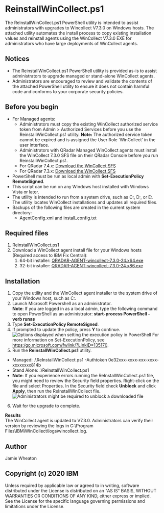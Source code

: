 # ReinstallWinCollect.ps1

The ReInstallWinCollect.ps1 PowerShell utility is intended to assist administrators with upgrades to Wincollect V7.3.0 on Windows hosts. The attached utility automates the install process to copy existing installation values and reinstall agents using the WinCollect V7.3.0 EXE for administrators who have large deployments of WinCollect agents.  

## Notices
* The ReinstallWinCollect.ps1 PowerShell utility is provided as-is to assist administrators to upgrade managed or stand-alone WinCollect agents.
* Administrators are encouraged to review and validate the contents of the attached PowerShell utility to ensure it does not contain harmful code and conforms to your corporate security policies.

## Before you begin
* For Managed agents:
  * Administrators must copy the existing WinCollect authorized service token from Admin > Authorized Services before you use the ReinstallWinCollect.ps1 utility.
    **Note:** The authorized service token cannot be expired and is assigned the User Role 'WinCollect' in the user interface.
  * Administrators with QRadar Managed WinCollect agents must install the WinCollect 7.3.0 SFS file on their QRadar Console before you run ReinstallWinCollect.ps1.
   * For QRadar 7.4.x: [Download the WinCollect SFS](http://www.ibm.com/support/fixcentral/swg/quickorder?parent=IBM%20Security&product=ibm/Other+software/IBM+Security+QRadar+SIEM&release=7.4.0&platform=All&function=fixId&fixids=7.4.0-QRADAR-740_QRadar_wincollectupdate-7.3.0-24.sfs&includeSupersedes=0&source=fc)
   * For QRadar 7.3.x: [Download the WinCollect SFS](http://www.ibm.com/support/fixcentral/swg/quickorder?parent=IBM%2520Security&product=ibm/Other+software/IBM+Security+QRadar+SIEM&release=7.3.0&platform=All&function=fixId&fixids=7.3.0-QRADAR-730_QRadar_wincollectupdate-7.3.0-24.sfs&includeSupersedes=0&source=fc)  
* PowerShell must be run as local admin with **Set-ExecutionPolicy RemoteSigned**.
* This script can be run on any Windows host installed with Windows Vista or later.
* The utility is intended to run from a system drive, such as C:\, D:\, or E:\. The utility locates WinCollect installations and updates all required files.
* Backups of the following files are created in the current system directory:
  * AgentConfig.xml and install_config.txt 


## Required files
1. ReinstallWinCollect.ps1
2. Download a WinCollect agent install file for your Windows hosts (Required access to IBM Fix Central):
   1. 64-bit installer: [QRADAR-AGENT-wincollect-7.3.0-24.x64.exe](https://www.ibm.com/support/fixcentral/swg/downloadFixes?parent=IBM%20Security&product=ibm/Other+software/IBM+Security+QRadar+Vulnerability+Manager&release=All&platform=All&function=fixId&fixids=7.3.0-QRADAR-AGENT-wincollect-7.3.0-24.x64.exe&includeRequisites=1&includeSupersedes=0&downloadMethod=http)
   2. 32-bit installer: [QRADAR-AGENT-wincollect-7.3.0-24.x86.exe](https://www.ibm.com/support/fixcentral/swg/downloadFixes?parent=IBM%20Security&product=ibm/Other+software/IBM+Security+QRadar+Vulnerability+Manager&release=All&platform=All&function=fixId&fixids=7.3.0-QRADAR-AGENT-wincollect-7.3.0-24.x86.exe&includeRequisites=1&includeSupersedes=0&downloadMethod=http)


## Installation

1. Copy the utility and the WinCollect agent installer to the system drive of your Windows host, such as C:\.
2. Launch Microsoft Powershell as an administrator.  
**Note**: If you are logged in as a local admin, type the following command to open PowerShell as an administrator: **start-process PowerShell -verb runas**
3. Type **Set-ExecutionPolicy RemoteSigned**.  
4. If prompted to update the policy, press **Y** to continue.  
![Options displayed when setting the execution policy in PowerShell](https://github.com/ibm-security-intelligence/wincollect/blob/master/WinCollectAgentReInstall/setpolicy.png)
For more information on Set-ExecutionPolicy, see [https:/go.microsoft.com/fwlink/?LinkID=135170](https:/go.microsoft.com/fwlink/?LinkID=135170).  
5. Run the **ReinstallWinCollect.ps1** utility.
 * Managed:  .\ReInstallWinCollect.ps1 -Authtoken 0e32xxx-xxxx-xxx-xxxx-xxxxxxxx814b
 * Stand Alone:  .\ReInstallWinCollect.ps1
 * **Note**: If you experience errors running the ReInstallWinCollect.ps1 file, you might need to review the Security field properties. Right-click on the file and select Properties. In the Security field check **Unblock** and click **Apply**, then run the ReInstallWinCollect file.
![Administrators might be required to unblock a downloaded file](https://github.com/ibm-security-intelligence/wincollect/blob/master/WinCollectAgentReInstall/unblockfile.png)
6. Wait for the upgrade to complete.

**Results**  
The WinCollect agent is updated to V7.3.0. Administrators can verify their version by reviewing the logs in C:\Program Files\IBM\WinCollect\logs\wincollect.log. 

## Author
Jamie Wheaton


## Copyright (c) 2020 IBM

Unless required by applicable law or agreed to in writing, software distributed under the License is distributed on an "AS IS" BASIS, WITHOUT WARRANTIES OR CONDITIONS OF ANY KIND, either express or implied. See the License for the specific language governing permissions and limitations under the License.